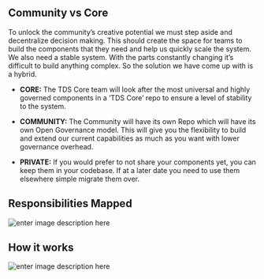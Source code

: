 ## Community vs Core

To unlock the community’s creative potential we must step aside and decentralize decision making. This should create the space for teams to build the components that they need and help us quickly scale the system. We also need a stable system. With the parts constantly changing it’s difficult to build anything complex. So the solution we have come up with is a hybrid.

- **CORE:** The TDS Core team will look after the most universal and highly governed components in a ‘TDS Core’ repo to ensure a level of stability to the system.

- **COMMUNITY:** The Community will have its own Repo which will have its own Open Governance model. This will give you the flexibility to build and extend our current capabilities as much as you want with lower governance overhead.

- **PRIVATE:** If you would prefer to not share your components yet, you can keep them in your codebase. If at a later date you need to use them elsewhere simple migrate them over.

## Responsibilities Mapped
![enter image description here](https://lh3.googleusercontent.com/HECfkqC1OF8s8yJ9IGeVYYvrBW4jUuhdKtmEg5lyrO3-d07G58P8AAQrNMjA2o84LoTj5koLv5vKb6E39mjSnID8VCjbJ5Zp61lhst6FYRWIQ15jT0_mlyFKApnbLH2kfnmPBCOOqJudQZlaH54vTT62Xs7OY0lQ0Xp_Qdif27wM0b8MvYk_eWxpg9e0RMx1TipLdQTFxKA-w2HkAUONe04pzckhF8bImu258sWgZMFzcH2654fhuGG7cTkPagoI9loJv4kfAk1nUe41MPLVvoIHaZYODq36p_hHPycMorazC2lYAnazGhdLcYXp3mp4REDlnlRqLYWdT4S6eHYwbh8NgNcJDhjKQFx0BfJxGl_JDvoZCB5-NvXZ5sSRLXmvfXH55qAY7TRAOJURu_y19uPHMCfT_A2f4PZscSvMPFXrrj2S46Y2FqgG1j-xWKesaooTU_MoF2LpMz132ISzLlAAaZHaeWY80hHJ91U6LEt0R0c-YNG1-eqpq7iz9qEuEaVidXaKYGfXFIaY_JFtDa-CwqFSQ6MlJY1sQUT_WbNuqGLhUe7dgLEPFbEl0vBRDWj3wZjg-ECmjztOTIp3K7QyRiRx0FO2M40Gfr3AA8Cr3VGM6wIU68cGPxX6VQ2CLVBBVXddXjnpXZFfd05eEToEOAQHosT3=w1211-h411-no)

  

## How it works
![enter image description here](https://lh3.googleusercontent.com/nClqb3DXf1oljH4-Nq0XqUr7IDWe5OV0M-kfrZe-KPTqLX_BTeHILuWTRguZtLNFxhHQ82ly0Er3Q9l-AWBQIbY4acaFFO2MVwwF_Zg3GlkJFifLCegr5-_-ZIrlcrT_eok3WciG8GraAuz1HaKcBSbzDxRmnPpM1U1nW9HwzMWA0Njny1RYVG8aKMyzkXJg2Jt0fOt1Aq5INFemGi6hpQuW8_YClU8VxOScC0QycyPl-EMYPGM4uze8nUXZmEf4gPpi16VdZBq7CD2K_Hns4jf7ymX-DD3qi9uoiO3ux6jsYkyPcWwCpbRgt_LGKILOMSkpxTqDoBZTXdKd3nl773gWn5ZXnMKqNXOv7p3fO5l6kpcmP7XiMjrPNhuhKM2lIgq7e2G_ApFLmDlxB2mQrl5y867kNbGTl1CuKSRzGfKfDQhXwsrAasRU13MygHSG0EvImVJKvTu9WhE1bQEDmAOJE7x6x_32gkEpJrni4JT2WBXJ4geIXO3DNhqQYgyMGTLaMSpWNRJ34zLBu0i_0gkv6o7VKjE5W42Ct3g02RgTT-RJyd7f430tLsnCVIAh1b_Aj-xCFshqtTa9yQRrWIiv-igGyATNLYU5GJU=w998-h631-no)
